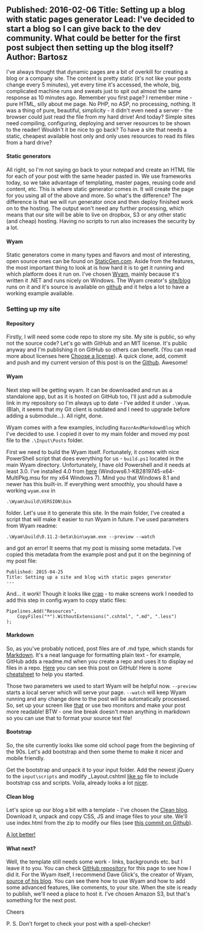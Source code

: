 Published: 2016-02-06
Title: Setting up a blog with static pages generator
Lead: I've decided to start a blog so I can give back to the dev community. What could be better for the first post subject then setting up the blog itself? 
Author: Bartosz
---

I've always thought that dynamic pages are a bit of overkill for creating a 
blog or a company site. The content is pretty static (it's not like your posts change every 5 minutes), yet 
every time it's accessed, the whole, big, complicated machine runs and sweats just to spit out almost the same response as 10 minutes ago. 
Remember you first page? I remember mine - pure HTML, silly about me page. No PHP, no ASP, no processing, 
nothing. It was a thing of pure, beautiful, simplicity - it didn't even need a server - the browser could just read the file from my hard drive! 
And today? Simple sites need compiling, configuring, deploying and server resources to be shown to the reader! Wouldn't it be nice to go back? 
To have a site that needs a static, cheapest available host only and only uses resources to read its files from a hard drive?

#### Static generators

All right, so I'm not saying go back to your notepad and create an HTML file for each of your post with the same header pasted in. 
We use frameworks today, so we take advantage of templating, master pages, reusing code and content, etc. This is where static generator comes in.
It will create the page for you using all of the above and more. So what's the difference? The difference is that we will run
generator once and then deploy finished work on to the hosting. The output won't need any further processing, which means that 
our site will be able to live on dropbox, S3 or any other static (and cheap) hosting. Having no scripts to run also increases the security by a lot.  

#### Wyam

Static generators come in many types and flavors and most of interesting, open source ones
can be found on [StaticGen.com](https://www.staticgen.com/). Aside from the features, the most important thing to look at is how hard
it is to get it running and which platform does it run on. I've chosen [Wyam](http://wyam.io/), mainly because it's written it .NET and runs nicely 
on Windows. The Wyam creator's [site/blog](http://daveaglick.com/) runs on it and it's source is available on 
[github](https://github.com/daveaglick/daveaglick) and it helps a lot to have a working example available.

### Setting up my site

#### Repository

Firstly, I will need some code repo to store my site. My site is public, 
so why not the source code? Let's go with GitHub and an MIT license. 
It's public anyway and I'm publishing it on GitHub so others can benefit.
(You can read more about licenses here [Choose a license](http://choosealicense.com/)).
A quick clone, add, commit and push and my current version of this 
post is on the [Github](https://github.com/gniriki/gniriki.com). Awesome!

#### Wyam

Next step will be getting wyam. It can be downloaded and run as a 
standalone app, but as it is hosted on GitHub too, I'll just add a submodule link in my repository 
so I'm always up to date - I've added it under `.\Wyam`. 
(Blah, it seems that my Git client is outdated and I need to upgrade 
before adding a submodule...). All right, done.

Wyam comes with a few examples, including `RazorAndMarkdownBlog` which 
I've decided to use. I copied it over to my main folder and moved my post file to the 
`.\Input\Posts` folder. 

First we need to build the Wyam itself. Fortunately, it comes with nice 
PowerShell script that does everything for us - `build.ps1` located 
in the main Wyam directory. Unfortunately, I have old Powershell and it needs at least 3.0. 
I've installed 4.0 from [here](https://www.microsoft.com/en-us/download/details.aspx?id=40855)
(Windows6.1-KB2819745-x64-MultiPkg.msu for my x64 Windows 7). 
Mind you that Windows 8.1 and newer has this built-in.
If everything went smoothly, you should have a working `wyam.exe`
in 
```
.\Wyam\build\VERSION\bin
```
folder. Let's use it to generate this site. 
In the main folder, I've created a script that will make it easier to run Wyam in future.
I've used parameters from Wyam readme:

```
.\Wyam\build\0.11.2-beta\bin\wyam.exe --preview --watch
```

and got an error! It seems that my post is missing some metadata. 
I've copied this metadata from the example post and put it on the beginning of my post file:

```
Published: 2015-04-25
Title: Setting up a site and blog with static pages generator
---
```

And... it work! Though it looks like [crap](/Content/Posts/first-screen.png) - 
to make screens work I needed to add this step in config.wyam to copy static files:

```
Pipelines.Add("Resources",
    CopyFiles("*").WithoutExtensions(".cshtml", ".md", ".less")
);
```

#### Markdown

So, as you've probably noticed, post files are of .md type, which stands for 
[Markdown](https://en.wikipedia.org/wiki/Markdown). It's a neat language for 
formatting plain text - for example, GitHub adds a readme.md when you create a repo and uses it
to display `md` files in a repo. [Here](https://github.com/gniriki/gniriki.com/blob/master/Input/posts/Setting-up-the-blog.md) 
you can see this post on GitHub!
Here is some [cheatsheet](https://github.com/adam-p/markdown-here/wiki/Markdown-Cheatsheet) 
to help you started.

Those two parameters we used to start Wyam will be helpful now. `--preview` starts a local server
which will serve your page. `--watch` will keep Wyam running and any change done 
to the post will be automatically processed. So, set up your screen like [that](/Content/Posts/side-by-side.png) or use
two monitors and make your post more readable! BTW - one line break 
doesn't mean anything in markdown so you can use that to format your source text file!

#### Bootstrap

So, the site currently looks like some old school page from the beginning of the 90s. 
Let's add bootstrap and then some theme to make it nicer and mobile friendly. 

Get the bootstrap and unpack it to your input folder. Add the newest jQuery to the `input\scripts` and modify
_Layout.cshtml [like so](https://github.com/gniriki/gniriki.com/blob/91b5ff8765a31319ba9b97cc6ff986cff10f2eb2/input/_Layout.cshtml) 
file to include bootstrap css and scripts. Voila, already looks a lot [nicer](/Content/Posts/bootstrap-basic.png).

#### Clean blog

Let's spice up our blog a bit with a template - I've chosen the [Clean blog](http://startbootstrap.com/template-overviews/clean-blog/). 
Download it, unpack and copy CSS, JS and image files to your site. We'll use index.html from the zip to modify our files (see [this commit on Github]()).

[A lot better!](/Content/Posts/clean-blog-basic.png)

#### What next?

Well, the template still needs some work - links, backgrounds etc. but I leave it to you. You can check 
[GitHub repository](https://github.com/gniriki/gniriki.com) for this page to see how I did it. For the Wyam itself, I recommend Dave Glick's, the creator of Wyam,
[source of his blog](https://github.com/daveaglick/daveaglick). You can see there how to use Wyam and how to add some advanced 
features, like comments, to your site. When the site is ready to publish, we'll need a place to host it. I've chosen Amazon S3, but that's something for the next post.

Cheers

P. S. Don't forget to check your post with a spell-checker!